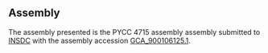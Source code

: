 

Assembly
--------

The assembly presented is the PYCC 4715 assembly assembly submitted to
[INSDC](http://www.insdc.org) with the assembly accession
[GCA\_900106125.1](http://www.ebi.ac.uk/ena/data/view/GCA_900106125.1).
